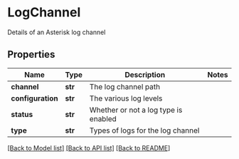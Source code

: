 # LogChannel

Details of an Asterisk log channel
## Properties
Name | Type | Description | Notes
------------ | ------------- | ------------- | -------------
**channel** | **str** | The log channel path | 
**configuration** | **str** | The various log levels | 
**status** | **str** | Whether or not a log type is enabled | 
**type** | **str** | Types of logs for the log channel | 

[[Back to Model list]](../README.md#documentation-for-models) [[Back to API list]](../README.md#documentation-for-api-endpoints) [[Back to README]](../README.md)


